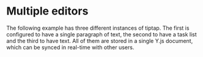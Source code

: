 # Multiple editors

The following example has three different instances of tiptap. The first is configured to have a single paragraph of text, the second to have a task list and the third to have text. All of them are stored in a single Y.js document, which can be synced in real-time with other users.

<demo name="Experiments/MultipleEditors" />
